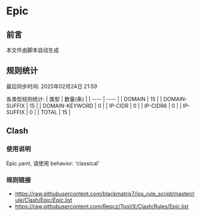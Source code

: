 # Epic

## 前言
本文件由脚本自动生成

## 规则统计
最后同步时间: 2025年02月24日 21:59

各类型规则统计:
| 类型 | 数量(条)  | 
| ---- | ----  |
| DOMAIN | 15 | 
| DOMAIN-SUFFIX | 15 | 
| DOMAIN-KEYWORD | 0 | 
| IP-CIDR | 0 | 
| IP-CIDR6 | 0 | 
| IP-SUFFIX | 0 | 
| TOTAL | 15 | 
## Clash 
### 使用说明 
Epic.yaml, 请使用 behavior: 'classical' 
### 规则链接 
- https://raw.githubusercontent.com/blackmatrix7/ios_rule_script/master/rule/Clash/Epic/Epic.list 
- https://raw.githubusercontent.com/Repcz/Tool/X/Clash/Rules/Epic.list 
